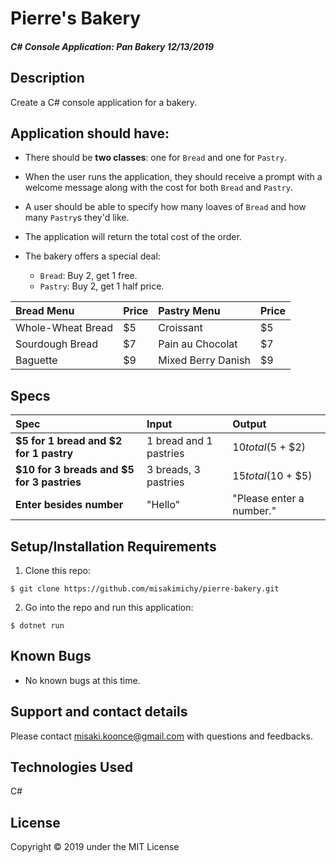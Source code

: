 # Pierre's Bakery

#### _C# Console Application: Pan Bakery 12/13/2019_

## Description
Create a C# console application for a bakery.

## Application should have:
- There should be __two classes__: one for `Bread` and one for `Pastry`.

- When the user runs the application, they should receive a prompt with a welcome message along with the cost for both `Bread` and `Pastry`.

- A user should be able to specify how many loaves of `Bread` and how many `Pastry`s they'd like.

- The application will return the total cost of the order.

- The bakery offers a special deal:

    - `Bread`: Buy 2, get 1 free.
    - `Pastry`: Buy 2, get 1 half price.


| Bread Menu | Price | Pastry Menu | Price
| :------------- | :------------- | :------------- | :------------- | 
| Whole-Wheat Bread | $5 | Croissant | $5 |
| Sourdough Bread | $7 | Pain au Chocolat | $7 |
| Baguette | $9 | Mixed Berry Danish | $9 |


## Specs
| Spec | Input | Output |
| :------------- | :------------- | :------------- |
| **$5 for 1 bread and $2 for 1 pastry** | 1 bread and 1 pastries | $10 total ($5 + $2) |
| **$10 for 3 breads and $5 for 3 pastries** | 3 breads, 3 pastries | $15 total ($10 + $5) |
| **Enter besides number**| "Hello" | "Please enter a number." |

## Setup/Installation Requirements

1. Clone this repo:
```
$ git clone https://github.com/misakimichy/pierre-bakery.git
```

2. Go into the repo and run this application:
```
$ dotnet run
```

## Known Bugs
* No known bugs at this time.

## Support and contact details
Please contact misaki.koonce@gmail.com with questions and feedbacks.

## Technologies Used
C#


## License
Copyright © 2019 under the MIT License